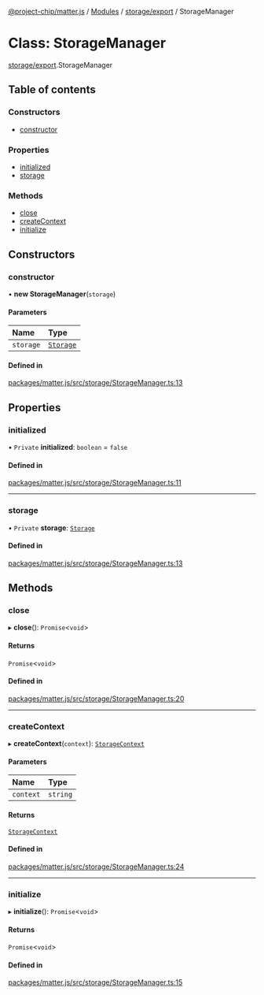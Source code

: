 [@project-chip/matter.js](../README.md) / [Modules](../modules.md) / [storage/export](../modules/storage_export.md) / StorageManager

# Class: StorageManager

[storage/export](../modules/storage_export.md).StorageManager

## Table of contents

### Constructors

- [constructor](storage_export.StorageManager.md#constructor)

### Properties

- [initialized](storage_export.StorageManager.md#initialized)
- [storage](storage_export.StorageManager.md#storage)

### Methods

- [close](storage_export.StorageManager.md#close)
- [createContext](storage_export.StorageManager.md#createcontext)
- [initialize](storage_export.StorageManager.md#initialize)

## Constructors

### constructor

• **new StorageManager**(`storage`)

#### Parameters

| Name | Type |
| :------ | :------ |
| `storage` | [`Storage`](storage_export.Storage.md) |

#### Defined in

[packages/matter.js/src/storage/StorageManager.ts:13](https://github.com/project-chip/matter.js/blob/b7330d72/packages/matter.js/src/storage/StorageManager.ts#L13)

## Properties

### initialized

• `Private` **initialized**: `boolean` = `false`

#### Defined in

[packages/matter.js/src/storage/StorageManager.ts:11](https://github.com/project-chip/matter.js/blob/b7330d72/packages/matter.js/src/storage/StorageManager.ts#L11)

___

### storage

• `Private` **storage**: [`Storage`](storage_export.Storage.md)

#### Defined in

[packages/matter.js/src/storage/StorageManager.ts:13](https://github.com/project-chip/matter.js/blob/b7330d72/packages/matter.js/src/storage/StorageManager.ts#L13)

## Methods

### close

▸ **close**(): `Promise`<`void`\>

#### Returns

`Promise`<`void`\>

#### Defined in

[packages/matter.js/src/storage/StorageManager.ts:20](https://github.com/project-chip/matter.js/blob/b7330d72/packages/matter.js/src/storage/StorageManager.ts#L20)

___

### createContext

▸ **createContext**(`context`): [`StorageContext`](storage_export.StorageContext.md)

#### Parameters

| Name | Type |
| :------ | :------ |
| `context` | `string` |

#### Returns

[`StorageContext`](storage_export.StorageContext.md)

#### Defined in

[packages/matter.js/src/storage/StorageManager.ts:24](https://github.com/project-chip/matter.js/blob/b7330d72/packages/matter.js/src/storage/StorageManager.ts#L24)

___

### initialize

▸ **initialize**(): `Promise`<`void`\>

#### Returns

`Promise`<`void`\>

#### Defined in

[packages/matter.js/src/storage/StorageManager.ts:15](https://github.com/project-chip/matter.js/blob/b7330d72/packages/matter.js/src/storage/StorageManager.ts#L15)
